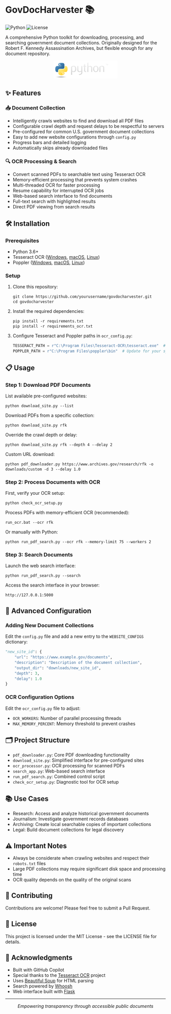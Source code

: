 # GovDocHarvester 📚

![Python](https://img.shields.io/badge/python-3.6+-blue.svg)
![License](https://img.shields.io/badge/license-MIT-green.svg)

A comprehensive Python toolkit for downloading, processing, and searching government document collections. Originally designed for the Robert F. Kennedy Assassination Archives, but flexible enough for any document repository.

<p align="center">
  <img src="https://raw.githubusercontent.com/python/pythondotorg/main/static/img/python-logo.png" alt="Python Logo" width="200"/>
</p>

## ✨ Features

### 📥 Document Collection
- Intelligently crawls websites to find and download all PDF files
- Configurable crawl depth and request delays to be respectful to servers
- Pre-configured for common U.S. government document collections
- Easy to add new website configurations through `config.py`
- Progress bars and detailed logging
- Automatically skips already downloaded files

### 🔍 OCR Processing & Search
- Convert scanned PDFs to searchable text using Tesseract OCR
- Memory-efficient processing that prevents system crashes
- Multi-threaded OCR for faster processing
- Resume capability for interrupted OCR jobs
- Web-based search interface to find documents
- Full-text search with highlighted results
- Direct PDF viewing from search results

## 🛠️ Installation

### Prerequisites
- Python 3.6+
- Tesseract OCR ([Windows](https://github.com/UB-Mannheim/tesseract/wiki), [macOS](https://brew.sh/), [Linux](https://github.com/tesseract-ocr/tesseract))
- Poppler ([Windows](https://github.com/oschwartz10612/poppler-windows/releases/), [macOS](https://brew.sh/), [Linux](https://poppler.freedesktop.org/))

### Setup
1. Clone this repository:
   ```
   git clone https://github.com/yourusername/govdocharvester.git
   cd govdocharvester
   ```

2. Install the required dependencies:
   ```
   pip install -r requirements.txt
   pip install -r requirements_ocr.txt
   ```

3. Configure Tesseract and Poppler paths in `ocr_config.py`:
   ```python
   TESSERACT_PATH = r"C:\Program Files\Tesseract-OCR\tesseract.exe"  # Update for your system
   POPPLER_PATH = r"C:\Program Files\poppler\bin"  # Update for your system
   ```

## 📋 Usage

### Step 1: Download PDF Documents
List available pre-configured websites:
```
python download_site.py --list
```

Download PDFs from a specific collection:
```
python download_site.py rfk
```

Override the crawl depth or delay:
```
python download_site.py rfk --depth 4 --delay 2
```

Custom URL download:
```
python pdf_downloader.py https://www.archives.gov/research/rfk -o downloads/custom -d 3 --delay 1.0
```

### Step 2: Process Documents with OCR
First, verify your OCR setup:
```
python check_ocr_setup.py
```

Process PDFs with memory-efficient OCR (recommended):
```
run_ocr.bat --ocr rfk
```

Or manually with Python:
```
python run_pdf_search.py --ocr rfk --memory-limit 75 --workers 2
```

### Step 3: Search Documents
Launch the web search interface:
```
python run_pdf_search.py --search
```

Access the search interface in your browser:
```
http://127.0.0.1:5000
```

## 📝 Advanced Configuration

### Adding New Document Collections
Edit the `config.py` file and add a new entry to the `WEBSITE_CONFIGS` dictionary:

```python
"new_site_id": {
    "url": "https://www.example.gov/documents",
    "description": "Description of the document collection",
    "output_dir": "downloads/new_site_id",
    "depth": 3,
    "delay": 1.0
}
```

### OCR Configuration Options
Edit the `ocr_config.py` file to adjust:
- `OCR_WORKERS`: Number of parallel processing threads
- `MAX_MEMORY_PERCENT`: Memory threshold to prevent crashes

## 🗂️ Project Structure
- `pdf_downloader.py`: Core PDF downloading functionality
- `download_site.py`: Simplified interface for pre-configured sites
- `ocr_processor.py`: OCR processing for scanned PDFs
- `search_app.py`: Web-based search interface
- `run_pdf_search.py`: Combined control script 
- `check_ocr_setup.py`: Diagnostic tool for OCR setup

## 📚 Use Cases
- Research: Access and analyze historical government documents
- Journalism: Investigate government records databases
- Archiving: Create local searchable copies of important collections
- Legal: Build document collections for legal discovery

## ⚠️ Important Notes
- Always be considerate when crawling websites and respect their `robots.txt` files
- Large PDF collections may require significant disk space and processing time
- OCR quality depends on the quality of the original scans

## 🤝 Contributing
Contributions are welcome! Please feel free to submit a Pull Request.

## 📄 License
This project is licensed under the MIT License - see the LICENSE file for details.

## 🙏 Acknowledgments
- Built with GitHub Copilot
- Special thanks to the [Tesseract OCR](https://github.com/tesseract-ocr/tesseract) project
- Uses [Beautiful Soup](https://www.crummy.com/software/BeautifulSoup/) for HTML parsing
- Search powered by [Whoosh](https://whoosh.readthedocs.io/)
- Web interface built with [Flask](https://flask.palletsprojects.com/)

---
<p align="center">
<i>Empowering transparency through accessible public documents</i>
</p>